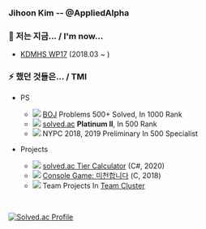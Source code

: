 ### Jihoon Kim -- @AppliedAlpha
<!--
[![Twitter](https://img.shields.io/badge/-Twitter-1877f2?style=flat-square&logo=twitter&logoColor=white&link=https://twitter.com/aria_applied/)](https://twitter.com/aria_applied/)
[![My Github Stats](https://github-readme-stats.vercel.app/api?username=AppliedAlpha&show_icons=true&hide_border=true)](https://github.com/AppliedAlpha)
-->

### 🔭 저는 지금... / I'm now...
- [KDMHS WP17](http://dimigo.hs.kr) (2018.03 ~ )
<!-- - ??? -->

<!--
### 🌱 배우고 있는 건... / I’m currently learning...
- Web Programming with Spring Framework and Java
- Web Server with nginx, Apache Httpd
- Problem Solving with C++17
- Programming With Python 3
- Arduino Programming with C
- WPF Application Programming with C# .NET Framework
- JavaScript, Node.js, React ...
-->

### ⚡ 했던 것들은... / TMI
- PS
  - ![](https://via.placeholder.com/15/0076C0/000000?text=+) [BOJ](https://www.acmicpc.net/user/applied7076) Problems 500+ Solved, In 1000 Rank
  - ![](https://via.placeholder.com/15/27E2A4/000000?text=+) [solved.ac](https://solved.ac/profile/applied7076) **Platinum II**, In 500 Rank
  - ![](https://via.placeholder.com/15/A702FF/000000?text=+) NYPC 2018, 2019 Preliminary In 500 Specialist

- Projects
  - ![](https://via.placeholder.com/15/17CE3F/000000?text=+) [solved.ac Tier Calculator](https://github.com/AppliedAlpha/solved_ac_calculator) (C#, 2020)
  - ![](https://via.placeholder.com/15/313131/000000?text=+) [Console Game: 미천합니다](https://github.com/AppliedAlpha/Console_Game_Minigame_Heaven_Revised) (C, 2018)
  - ![](https://via.placeholder.com/15/E3A8DB/000000?text=+) Team Projects In [Team Cluster](https://github.com/TeamCluster)

<br />

[![Solved.ac Profile](http://mazassumnida.wtf/api/v2/generate_badge?boj=applied7076)](https://solved.ac/applied7076) <!-- Thx to SkyLightQP -->
